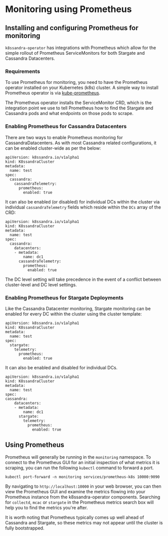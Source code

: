# Monitoring using Prometheus

## Installing and configuring Prometheus for monitoring

`k8ssandra-operator` has integrations with Prometheus which allow for the simple rollout of Prometheus ServiceMonitors for both Stargate and Cassandra Datacenters.

### Requirements

To use Prometheus for monitoring, you need to have the Prometheus operator installed on your Kubernetes (k8s) cluster. A simple way to install Prometheus operator is via [kube-prometheus](https://github.com/prometheus-operator/kube-prometheus). 

The Prometheus operator installs the ServiceMonitor CRD, which is the integration point we use to tell Prometheus how to find the Stargate and Cassandra pods and what endpoints on those pods to scrape.

### Enabling Prometheus for Cassandra Datacenters

There are two ways to enable Prometheus monitoring for CassandraDatacenters. As with most Cassandra related configurations, it can be enabled cluster-wide as per the below:

```
apiVersion: k8ssandra.io/v1alpha1
kind: K8ssandraCluster
metadata:
  name: test
spec:
  cassandra:
    cassandraTelemetry: 
      prometheus:
        enabled: true
```

It can also be enabled (or disabled) for individual DCs within the cluster via individual `cassandraTelemetry` fields which reside within the `DCs` array of the CRD:

```
apiVersion: k8ssandra.io/v1alpha1
kind: K8ssandraCluster
metadata:
  name: test
spec:
  cassandra:
    datacenters:
    - metadata: 
        name: dc1
      cassandraTelemetry: 
        prometheus:
          enabled: true
```

The DC level setting will take precedence in the event of a conflict between cluster-level and DC level settings.

### Enabling Prometheus for Stargate Deployments

Like the Cassandra Datacenter monitoring, Stargate monitoring can be enabled for every DC within the cluster using the cluster template:

```
apiVersion: k8ssandra.io/v1alpha1
kind: K8ssandraCluster
metadata:
  name: test
spec:
  stargate:
    telemetry: 
      prometheus:
        enabled: true
```

It can also be enabled and disabled for individual DCs.

```
apiVersion: k8ssandra.io/v1alpha1
kind: K8ssandraCluster
metadata:
  name: test
spec:
cassandra:
    datacenters:
    - metadata: 
        name: dc1
      stargate:
        telemetry: 
          prometheus:
            enabled: true
```

## Using Prometheus

Prometheus will generally be running in the `monitoring` namespace. To connect to the Prometheus GUI for an initial inspection of what metrics it is scraping, you can run the following `kubectl` command to forward a port.

```
kubectl port-forward -n monitoring services/prometheus-k8s 10000:9090
```

By navigating to `http://localhost:10000` in your web browser, you can then view the Prometheus GUI and examine the metrics flowing into your Prometheus instance from the k8ssandra-operator components. Searching for `collectd`, `mcac` or `stargate` in the Prometheus metrics search box will help you to find the metrics you're after.

It is worth noting that Prometheus typically comes up well ahead of Cassandra and Stargate, so these metrics may not appear until the cluster is fully bootstrapped.